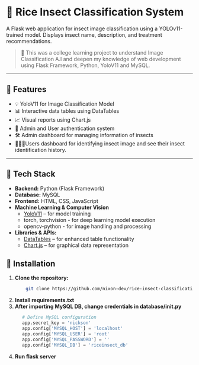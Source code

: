 # 🦗 Rice Insect Classification System

A Flask web application for insect image classification using a YOLOv11-trained model. Displays insect name, description, and treatment recommendations.

> 🚀 This was a college learning project to understand Image Classification A.I and deepen my knowledge of web development using Flask Framework, Python, YoloV11 and MySQL.

---

## 📌 Features

- 💡 YoloV11 for Image Classification Model
- 📊 Interactive data tables using DataTables
- 📈 Visual reports using Chart.js
- 🔐 Admin and User authentication system
- 🛠 Admin dashboard for managing information of insects
- 🧑🏼‍🦰Users dashboard for identifying insect image and see their insect identification history.

---

## 🧰 Tech Stack

- **Backend:** Python (Flask Framework)
- **Database:** MySQL
- **Frontend:** HTML, CSS, JavaScript
- **Machine Learning & Computer Vision**
  - [YoloV11](https://docs.ultralytics.com/models/yolo11/) – for model training
  - torch, torchvision - for deep learning model execution
  - opencv-python - for image handling and  processing
- **Libraries & APIs:**
  - [DataTables](https://datatables.net/) – for enhanced table functionality
  - [Chart.js](https://www.chartjs.org/) – for graphical data representation


## 🔧 Installation

1. **Clone the repository:**
   ```bash
       git clone https://github.com/nixon-dev/rice-insect-classification.git
2. **Install requirements.txt**
3. **After importing MySQL DB, change credentials in database/__init__.py**
  ```python
        # Define MySQL configuration
        app.secret_key = 'nickson'
        app.config['MYSQL_HOST'] = 'localhost'
        app.config['MYSQL_USER'] = 'root'
        app.config['MYSQL_PASSWORD'] = ''
        app.config['MYSQL_DB'] = 'riceinsect_db'
  ```
 4. **Run flask server**
